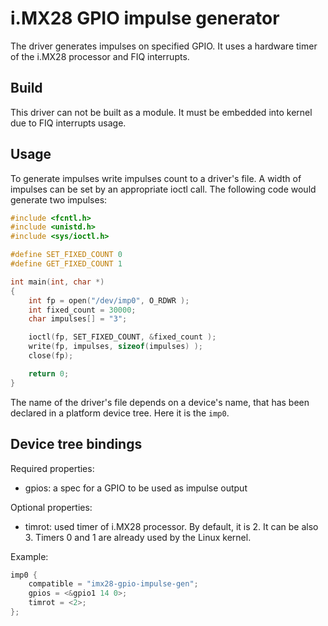# i.MX28 GPIO impulse generator

The driver generates impulses on specified GPIO. It uses a hardware timer of the i.MX28 processor and FIQ interrupts.

## Build

This driver can not be built as a module. It must be embedded into kernel due to FIQ interrupts usage.

## Usage

To generate impulses write impulses count to a driver's file. A width of impulses can be set by an appropriate ioctl call.
The following code would generate two impulses:
```c
#include <fcntl.h>
#include <unistd.h>
#include <sys/ioctl.h>

#define SET_FIXED_COUNT 0
#define GET_FIXED_COUNT 1

int main(int, char *)
{
    int fp = open("/dev/imp0", O_RDWR );
    int fixed_count = 30000;
    char impulses[] = "3";

    ioctl(fp, SET_FIXED_COUNT, &fixed_count );
    write(fp, impulses, sizeof(impulses) );
    close(fp);

    return 0;
}
```

The name of the driver's file depends on a device's name, that has been declared in a platform device tree.
Here it is the `imp0`.

## Device tree bindings

Required properties:
* gpios: a spec for a GPIO to be used as impulse output

Optional properties:
* timrot: used timer of i.MX28 processor. By default, it is 2. It can be also 3. Timers 0 and 1 are already used by the Linux kernel.

Example:
```c
imp0 {
	compatible = "imx28-gpio-impulse-gen";
	gpios = <&gpio1 14 0>;
	timrot = <2>;
};
```
